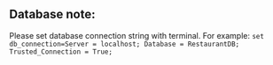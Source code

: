 

## Database note:
Please set database connection string with terminal. For example:
`set db_connection=Server = localhost; Database = RestaurantDB; Trusted_Connection = True;`
